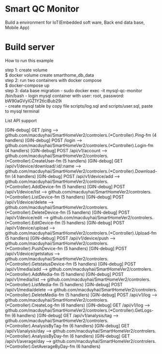 # Smart QC Monitor

Build a environment for IoT(Embedded soft ware, Back end data base, Mobile App)

<h1>Build server</h1>
<p>How to run this example</p>

<p>step 1: create volume<br>
    $ docker volume create smarthome_db_data<br>
step 2: run two containers with docker compose<br>
    $ docker-compose up<br>
step 3: data base migration
    - sudo docker exec -it mysql-qc-monitor /bin/bash
    - login mysql container with user: root, password: bW90aGVyIGZ1Y2tlciBub29i<br>
    - create mysql table by copy file scripts/log.sql and scripts/user.sql, paste to mysql terminal<br>
</p>
<p>List API support </p>
[GIN-debug] GET    /ping                     --> github.com/macduyhai/SmartHomeVer2/controlers.(*Controller).Ping-fm (4 handlers)
[GIN-debug] POST   /login                    --> github.com/macduyhai/SmartHomeVer2/controlers.(*Controller).Login-fm (4 handlers)
[GIN-debug] POST   /api/v1/account           --> github.com/macduyhai/SmartHomeVer2/controlers.(*Controller).CreateUser-fm (5 handlers)
[GIN-debug] GET    /api/v1/device/download/:id/:name --> github.com/macduyhai/SmartHomeVer2/controlers.(*Controller).Download-fm (4 handlers)
[GIN-debug] POST   /api/v1/device/add        --> github.com/macduyhai/SmartHomeVer2/controlers.(*Controller).AddDevice-fm (5 handlers)
[GIN-debug] POST   /api/v1/device/list       --> github.com/macduyhai/SmartHomeVer2/controlers.(*Controller).ListDevice-fm (5 handlers)
[GIN-debug] POST   /api/v1/device/delete     --> github.com/macduyhai/SmartHomeVer2/controlers.(*Controller).DeleteDevice-fm (5 handlers)
[GIN-debug] POST   /api/v1/device/edit       --> github.com/macduyhai/SmartHomeVer2/controlers.(*Controller).EditDevice-fm (5 handlers)
[GIN-debug] POST   /api/v1/device/upload     --> github.com/macduyhai/SmartHomeVer2/controlers.(*Controller).Upload-fm (5 handlers)
[GIN-debug] POST   /api/v1/device/push       --> github.com/macduyhai/SmartHomeVer2/controlers.(*Controller).PushDevice-fm (5 handlers)
[GIN-debug] POST   /api/v1/device/getstatus  --> github.com/macduyhai/SmartHomeVer2/controlers.(*Controller).GetstatusDevice-fm (5 handlers)
[GIN-debug] POST   /api/v1/media/add         --> github.com/macduyhai/SmartHomeVer2/controlers.(*Controller).AddMedia-fm (5 handlers)
[GIN-debug] POST   /api/v1/media/list        --> github.com/macduyhai/SmartHomeVer2/controlers.(*Controller).ListMedia-fm (5 handlers)
[GIN-debug] POST   /api/v1/media/delete      --> github.com/macduyhai/SmartHomeVer2/controlers.(*Controller).DeleteMedia-fm (5 handlers)
[GIN-debug] POST   /api/v1/log               --> github.com/macduyhai/SmartHomeVer2/controlers.(*Controller).CreateLog-fm (6 handlers)
[GIN-debug] GET    /api/v1/log               --> github.com/macduyhai/SmartHomeVer2/controlers.(*Controller).GetLogs-fm (6 handlers)
[GIN-debug] GET    /api/v1/analysis/tag      --> github.com/macduyhai/SmartHomeVer2/controlers.(*Controller).AnalysisByTag-fm (6 handlers)
[GIN-debug] GET    /api/v1/analysis/day      --> github.com/macduyhai/SmartHomeVer2/controlers.(*Controller).AnalysisByDay-fm (6 handlers)
[GIN-debug] GET    /api/v1/average/day       --> github.com/macduyhai/SmartHomeVer2/controlers.(*Controller).GetAverageByDay-fm (6 handlers)
